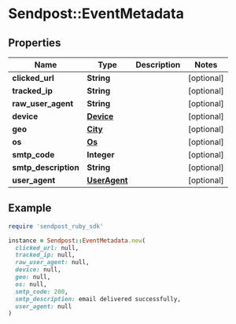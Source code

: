# Sendpost::EventMetadata

## Properties

| Name | Type | Description | Notes |
| ---- | ---- | ----------- | ----- |
| **clicked_url** | **String** |  | [optional] |
| **tracked_ip** | **String** |  | [optional] |
| **raw_user_agent** | **String** |  | [optional] |
| **device** | [**Device**](Device.md) |  | [optional] |
| **geo** | [**City**](City.md) |  | [optional] |
| **os** | [**Os**](Os.md) |  | [optional] |
| **smtp_code** | **Integer** |  | [optional] |
| **smtp_description** | **String** |  | [optional] |
| **user_agent** | [**UserAgent**](UserAgent.md) |  | [optional] |

## Example

```ruby
require 'sendpost_ruby_sdk'

instance = Sendpost::EventMetadata.new(
  clicked_url: null,
  tracked_ip: null,
  raw_user_agent: null,
  device: null,
  geo: null,
  os: null,
  smtp_code: 200,
  smtp_description: email delivered successfully,
  user_agent: null
)
```

